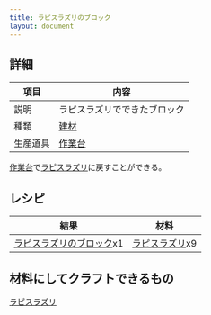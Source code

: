 ```yaml
---
title: ラピスラズリのブロック
layout: document
---
```

## 詳細

|項目|内容|
|---|---|
|説明|ラピスラズリでできたブロック|
|種類|[建材](建材)|
|生産道具|[作業台](作業台)|

[作業台](作業台)で[ラピスラズリ](ラピスラズリ)に戻すことができる。

## レシピ

|結果|材料|
|---|---|
|[ラピスラズリのブロック](ラピスラズリのブロック)x1|[ラピスラズリ](ラピスラズリ)x9|

## 材料にしてクラフトできるもの

[ラピスラズリ](ラピスラズリ)
